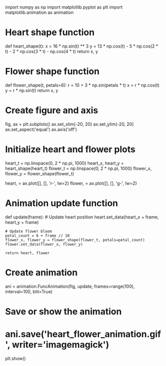 import numpy as np
import matplotlib.pyplot as plt
import matplotlib.animation as animation

# Heart shape function
def heart_shape(t):
    x = 16 * np.sin(t) ** 3
    y = 13 * np.cos(t) - 5 * np.cos(2 * t) - 2 * np.cos(3 * t) - np.cos(4 * t)
    return x, y

# Flower shape function
def flower_shape(t, petals=6):
    r = 10 + 3 * np.sin(petals * t)
    x = r * np.cos(t)
    y = r * np.sin(t)
    return x, y

# Create figure and axis
fig, ax = plt.subplots()
ax.set_xlim(-20, 20)
ax.set_ylim(-20, 20)
ax.set_aspect('equal')
ax.axis('off')

# Initialize heart and flower plots
heart_t = np.linspace(0, 2 * np.pi, 1000)
heart_x, heart_y = heart_shape(heart_t)
flower_t = np.linspace(0, 2 * np.pi, 1000)
flower_x, flower_y = flower_shape(flower_t)

heart, = ax.plot([], [], 'r-', lw=2)
flower, = ax.plot([], [], 'g-', lw=2)

# Animation update function
def update(frame):
    # Update heart position
    heart.set_data(heart_x + frame, heart_y + frame)
    
    # Update flower bloom
    petal_count = 6 + frame // 10
    flower_x, flower_y = flower_shape(flower_t, petals=petal_count)
    flower.set_data(flower_x, flower_y)
    
    return heart, flower

# Create animation
ani = animation.FuncAnimation(fig, update, frames=range(100), interval=100, blit=True)

# Save or show the animation
# ani.save('heart_flower_animation.gif', writer='imagemagick')
plt.show()
